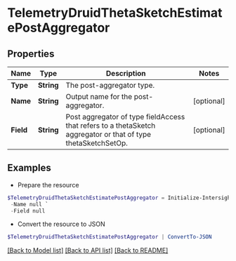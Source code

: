 # TelemetryDruidThetaSketchEstimatePostAggregator
## Properties

Name | Type | Description | Notes
------------ | ------------- | ------------- | -------------
**Type** | **String** | The post-aggregator type. | 
**Name** | **String** | Output name for the post-aggregator. | [optional] 
**Field** | **String** | Post aggregator of type fieldAccess that refers to a thetaSketch aggregator or that of type thetaSketchSetOp. | [optional] 

## Examples

- Prepare the resource
```powershell
$TelemetryDruidThetaSketchEstimatePostAggregator = Initialize-IntersightTelemetryDruidThetaSketchEstimatePostAggregator  -Type null `
 -Name null `
 -Field null
```

- Convert the resource to JSON
```powershell
$TelemetryDruidThetaSketchEstimatePostAggregator | ConvertTo-JSON
```

[[Back to Model list]](../README.md#documentation-for-models) [[Back to API list]](../README.md#documentation-for-api-endpoints) [[Back to README]](../README.md)

